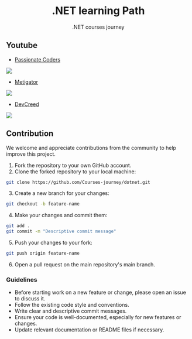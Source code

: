 <div align="center">

# .NET learning Path

.NET courses journey

<div align="left">

## Youtube

- [Passionate Coders](https://www.youtube.com/@PassionateCoders)

![](https://yt3.googleusercontent.com/_eeWgCeSXuCz3FMd0DzElJaCTj3rPVH-AJVuMZoA7AZlXocO83jg1e76vwBZmtV1m4MLIThiCQ=w1060-fcrop64=1,00005a57ffffa5a8-k-c0xffffffff-no-nd-rj)

- [Metigator](https://www.youtube.com/@Metigator)

![](https://yt3.googleusercontent.com/9Aa8xDkvZec_nGagzGsDFTurB9dJQF6LlUFMiZEuf9lV6O50s6BIfkeA7U6E0Ud_PrVxy1I1Yg=w1060-fcrop64=1,00005a57ffffa5a8-k-c0xffffffff-no-nd-rj)

- [DevCreed](https://www.youtube.com/@DevCreed)

![](https://yt3.googleusercontent.com/llIBmRM6VDYvI-yzrmEc2W-_OxPA5_T-wjr55DW55irVqaO-Kc0-XYbgHZoUy_Fiq3ikloX02w=w1060-fcrop64=1,00005a57ffffa5a8-k-c0xffffffff-no-nd-rj)

## Contribution

We welcome and appreciate contributions from the community to help improve this project.

1. Fork the repository to your own GitHub account.
2. Clone the forked repository to your local machine:

```bash
git clone https://github.com/Courses-journey/dotnet.git
```

3. Create a new branch for your changes:

```bash
git checkout -b feature-name
```

4. Make your changes and commit them:

```bash
git add .
git commit -m "Descriptive commit message"
```

5. Push your changes to your fork:

```bash
git push origin feature-name
```

6. Open a pull request on the main repository's main branch.

### Guidelines

- Before starting work on a new feature or change, please open an issue to discuss it.
- Follow the existing code style and conventions.
- Write clear and descriptive commit messages.
- Ensure your code is well-documented, especially for new features or changes.
- Update relevant documentation or README files if necessary.
